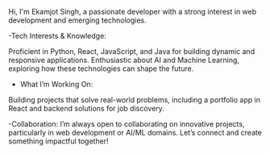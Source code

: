 Hi, I'm Ekamjot Singh, a passionate developer with a strong interest in web development and emerging technologies.

-Tech Interests & Knowledge:

Proficient in Python, React, JavaScript, and Java for building dynamic and responsive applications.
Enthusiastic about AI and Machine Learning, exploring how these technologies can shape the future.

- What I’m Working On:

Building projects that solve real-world problems, including a portfolio app in React and backend solutions for job discovery.

-Collaboration:
I’m always open to collaborating on innovative projects, particularly in web development or AI/ML domains. Let’s connect and create something impactful together!
<!---
ekam-brar-1/ekam-brar-1 is a ✨ special ✨ repository because its `README.md` (this file) appears on your GitHub profile.
You can click the Preview link to take a look at your changes.
--->
